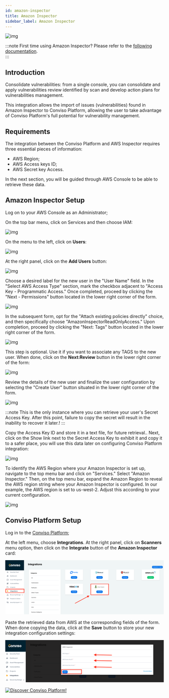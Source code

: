 ```yaml
---
id: amazon-inspector
title: Amazon Inspector
sidebar_label: Amazon Inspector
---
```


<div style={{textAlign: 'center'}}>

![img](../../../static/img/amazon-inspector.png)

</div>

:::note
First time using Amazon Inspector? Please refer to the [following documentation](https://docs.aws.amazon.com/inspector/).  
:::

## Introduction

Consolidate vulnerabilities: from a single console, you can consolidate and apply vulnerabilities review identified by scan and develop action plans for vulnerabilities management.

This integration allows the import of issues (vulnerabilities) found in Amazon Inspector to Conviso Platform, allowing the user to take advantage of Conviso Platform's full potential for vulnerability management.


## Requirements

The integration between the Conviso Platform and AWS Inspector requires three essential pieces of information:

- AWS Region;
- AWS Access keys ID;
- AWS Secret key Access.

In the next section, you will be guided through AWS Console to be able to retrieve these data.

## Amazon Inspector Setup

Log on to your AWS Console as an Administrator;

On the top bar menu, click on Services and then choose IAM: 

<div style={{textAlign: 'center'}}>

![img](../../../static/img/amazon-inspector-img0.png)

</div>

On the menu to the left, click on **Users**:

<div style={{textAlign: 'center'}}>

![img](../../../static/img/amazon-inspector-img1.png)

</div>

At the right panel, click on the **Add Users** button:

<div style={{textAlign: 'center'}}>

![img](../../../static/img/amazon-inspector-img2.png)

</div>

Choose a desired label for the new user in the "User Name" field. In the "Select AWS Access Type" section, mark the checkbox adjacent to "Access Key - Programmatic Access." Once completed, proceed by clicking the "Next - Permissions" button located in the lower right corner of the form.

<div style={{textAlign: 'center'}}>

![img](../../../static/img/amazon-inspector-img3.png)

</div>

In the subsequent form, opt for the "Attach existing policies directly" choice, and then specifically choose "AmazonInspectorReadOnlyAccess." Upon completion, proceed by clicking the "Next: Tags" button located in the lower right corner of the form.


<div style={{textAlign: 'center'}}>

![img](../../../static/img/amazon-inspector-img4.png)

</div>

This step is optional. Use it if you want to associate any TAGS to the new user. When done, click on the **Next:Review** button in the lower right corner of the form:

<div style={{textAlign: 'center'}}>

![img](../../../static/img/amazon-inspector-img5.png)

</div>

Review the details of the new user and finalize the user configuration by selecting the "Create User" button situated in the lower right corner of the form.


<div style={{textAlign: 'center'}}>

![img](../../../static/img/amazon-inspector-img6.png)

</div>

:::note This is the only instance where you can retrieve your user's Secret Access Key. After this point, failure to copy the secret will result in the inability to recover it later.! :::


Copy the Access Key ID and store it in a text file, for future retrieval.. Next, click on the Show link next to the Secret Access Key to exhibit it and copy it to a safer place, you will use this data later on configuring Conviso Platform integration:


<div style={{textAlign: 'center'}}>

![img](../../../static/img/amazon-inspector-img7.png)

</div>

To identify the AWS Region where your Amazon Inspector is set up, navigate to the top menu bar and click on "Services." Select "Amazon Inspector." Then, on the top menu bar, expand the Amazon Region to reveal the AWS region string where your Amazon Inspector is configured. In our example, the AWS region is set to us-west-2. Adjust this according to your current configuration.

<div style={{textAlign: 'center'}}>

![img](../../../static/img/amazon-inspector-img8.png)

</div>

## Conviso Platform Setup

Log in to the [Conviso Platform](https://app.convisoappsec.com);

At the left menu, choose **Integrations**. At the right panel, click on **Scanners** menu option, then click on the **Integrate** button of the **Amazon Inspector** card:

<div style={{textAlign: 'center'}}>

![img](../../../static/img/amazon-inspector-img9.png)

</div>

Paste the retrieved data from AWS at the corresponding fields of the form. When done copying the data, click at the **Save** button to store your new integration configuration settings:

<div style={{textAlign: 'center'}}>

![img](../../../static/img/amazon-inspector-img10.png)

</div>

[![Discover Conviso Platform!](https://no-cache.hubspot.com/cta/default/5613826/interactive-125788977029.png)](https://cta-service-cms2.hubspot.com/web-interactives/public/v1/track/redirect?encryptedPayload=AVxigLKtcWzoFbzpyImNNQsXC9S54LjJuklwM39zNd7hvSoR%2FVTX%2FXjNdqdcIIDaZwGiNwYii5hXwRR06puch8xINMyL3EXxTMuSG8Le9if9juV3u%2F%2BX%2FCKsCZN1tLpW39gGnNpiLedq%2BrrfmYxgh8G%2BTcRBEWaKasQ%3D&webInteractiveContentId=125788977029&portalId=5613826)